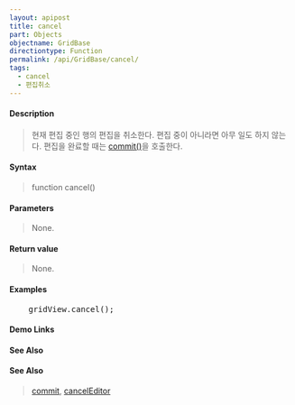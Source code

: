 ```yaml
---
layout: apipost
title: cancel
part: Objects
objectname: GridBase
directiontype: Function
permalink: /api/GridBase/cancel/
tags:
  - cancel
  - 편집취소
---
```



#### Description

> 현재 편집 중인 행의 편집을 취소한다. 편집 중이 아니라면 아무 일도 하지 않는다. 편집을 완료할 때는 [commit()](/api/GridBase/commit)을 호출한다.

#### Syntax

> function cancel()

#### Parameters

> None.

#### Return value

> None.

#### Examples 

<pre class="prettyprint">
    gridView.cancel();
</pre>

#### Demo Links
#### See Also

#### See Also
> [commit](/api/GridBase/commit), [cancelEditor](/api/GridBase/cancelEditor)